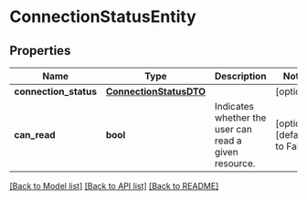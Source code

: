 # ConnectionStatusEntity

## Properties
Name | Type | Description | Notes
------------ | ------------- | ------------- | -------------
**connection_status** | [**ConnectionStatusDTO**](ConnectionStatusDTO.md) |  | [optional] 
**can_read** | **bool** | Indicates whether the user can read a given resource. | [optional] [default to False]

[[Back to Model list]](../README.md#documentation-for-models) [[Back to API list]](../README.md#documentation-for-api-endpoints) [[Back to README]](../README.md)


